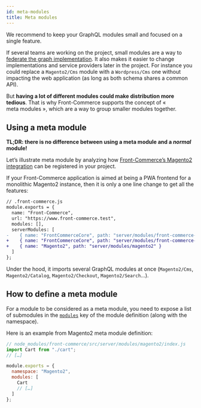 ```yaml
---
id: meta-modules
title: Meta modules
---
```


We recommend to keep your GraphQL modules small and focused on a single feature.

If several teams are working on the project, small modules are a way to
[federate the graph implementation](https://principledgraphql.com/integrity#2-federated-implementation).
It also makes it easier to change implementations and service providers later in
the project. For instance you could replace a `Magento2/Cms` module with a
`Wordpress/Cms` one without impacting the web application (as long as both
schema shares a common API).

But **having a lot of different modules could make distribution more tedious**.
That is why Front-Commerce supports the concept of « meta modules », which are a
way to group smaller modules together.

## Using a meta module

**TL;DR: there is no difference between using a meta module and a _normal_
module!**

Let’s illustrate meta module by analyzing how
[Front-Commerce’s Magento2 integration](#TODO) can be registered in your
project.

If your Front-Commerce application is aimed at being a PWA frontend for a
monolithic Magento2 instance, then it is only a one line change to get all the
features:

```diff
// .front-commerce.js
module.exports = {
  name: "Front-Commerce",
  url: "https://www.front-commerce.test",
  modules: [],
  serverModules: [
-    { name: "FrontCommerceCore", path: "server/modules/front-commerce-core" }
+    { name: "FrontCommerceCore", path: "server/modules/front-commerce-core" },
+    { name: "Magento2", path: "server/modules/magento2" }
  ]
};
```

Under the hood, it imports several GraphQL modules at once (`Magento2/Cms`,
`Magento2/Catalog`, `Magento2/Checkout`, `Magento2/Search`…).

## How to define a meta module

For a module to be considered as a meta module, you need to expose a list of
submodules in the
[`modules`](/docs/reference/graphql-module-definition.html#modules-optional) key
of the module definition (along with the namespace).

Here is an example from Magento2 meta module definition:

```js
// node_modules/front-commerce/src/server/modules/magento2/index.js
import Cart from "./cart";
// […]

module.exports = {
  namespace: "Magento2",
  modules: [
    Cart
    // […]
  ]
};
```
